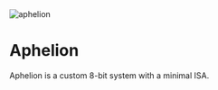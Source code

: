 ​

![aphelion](https://user-images.githubusercontent.com/73349893/210174772-45b9b0b6-7bd4-4cec-8f4d-b15da5b92d47.png)
# Aphelion

Aphelion is a custom 8-bit system with a minimal ISA.
